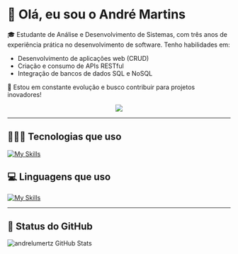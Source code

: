 


# 👋 Olá, eu sou o André Martins

🎓 Estudante de Análise e Desenvolvimento de Sistemas, com três anos de experiência prática no desenvolvimento de software. Tenho habilidades em:

- Desenvolvimento de aplicações web (CRUD)
- Criação e consumo de APIs RESTful
- Integração de bancos de dados SQL e NoSQL

🚀 Estou em constante evolução e busco contribuir para projetos inovadores!

<p align="center"> 
<a href="https://www.linkedin.com/in/andr%C3%A9-martins-34b347134/"><img src="https://img.shields.io/badge/-Andre%20Martins%20-0077B5?style=flat-square&logo=Linkedin&logoColor=white"/></a>
</p>

---

## 🧑🏻‍💻 Tecnologias que uso

[![My Skills](https://skillicons.dev/icons?i=discord,ps,ai,codepen,notion,obsidian,figma,vscode,github,git,npm,md,vite,babel,postman,aws,linux&theme=dark)](https://skillicons.dev)

## 💻 Linguagens que uso

[![My Skills](https://skillicons.dev/icons?i=mysql,mongodb,postgres,py,html,css,bootstrap,jquery,nextjs,nodejs,tailwind,js,ts,react&theme=dark)](https://skillicons.dev)

---

## 🚀 Status do GitHub

![andrelumertz GitHub Stats](https://github-readme-stats.vercel.app/api?username=andrelumertz&show_icons=true&theme=dracula)

